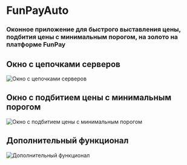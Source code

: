# **FunPayAuto**
### Оконное приложение для быстрого выставления цены, подбития цены с минимальным порогом,  на золото на платформе FunPay

## Окно с цепочками серверов
![Окно с цепочками серверов](https://i.imgur.com/4rgws22.png)
## Окно с подбитием цены с минимальным порогом
![Окно с подбитием цены с минимальным порогом](https://i.imgur.com/TTmcf5D.png)
## Дополнительный функционал
![Дополнительный функционал](https://i.imgur.com/TTmcf5D.png)